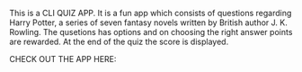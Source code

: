 This is a CLI QUIZ APP. 
It is a fun app which consists of questions regarding Harry Potter, a series of seven fantasy novels written by British author J. K. Rowling.
The qusetions has options and on choosing the right answer points are rewarded.
At the end of the quiz the score is displayed.

CHECK OUT THE APP HERE:
